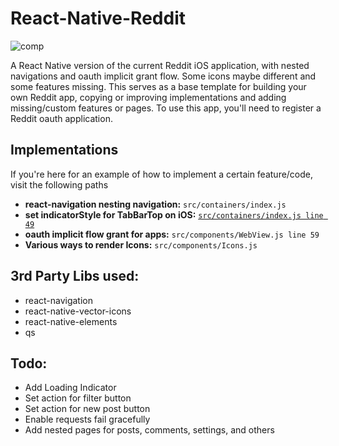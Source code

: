 # React-Native-Reddit

![comp](https://user-images.githubusercontent.com/20421030/27773626-d017a7dc-5f4b-11e7-807a-b9286f50b393.png)

A React Native version of the current Reddit iOS application, with nested navigations and oauth implicit grant flow.
Some icons maybe different and some features missing.
This serves as a base template for building your own Reddit app, copying or improving implementations and adding missing/custom features or pages.
To use this app, you'll need to register a Reddit oauth application.

## Implementations
If you're here for an example of how to implement a certain feature/code, visit the following paths
- **react-navigation nesting navigation:** `src/containers/index.js`
- **set indicatorStyle for TabBarTop on iOS:** [`src/containers/index.js line 49`](https://github.com/finetimi/React-Native-Reddit/blob/master/src/containers/index.js#L49)
- **oauth implicit flow grant for apps:** `src/components/WebView.js line 59`
- **Various ways to render Icons:** `src/components/Icons.js`


## 3rd Party Libs used:
- react-navigation
- react-native-vector-icons
- react-native-elements
- qs 

## Todo:
- Add Loading Indicator
- Set action for filter button
- Set action for new post button
- Enable requests fail gracefully
- Add nested pages for posts, comments, settings, and others
